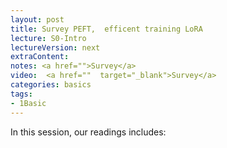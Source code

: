 ```yaml
---
layout: post
title: Survey PEFT,  efficent training LoRA 
lecture: S0-Intro
lectureVersion: next
extraContent: 
notes: <a href="">Survey</a>
video:  <a href=""  target="_blank">Survey</a>
categories: basics
tags:
- 1Basic
---
```


In this session, our readings includes: 


